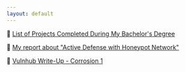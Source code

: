 ```yaml
---
layout: default
---
```

📁 [List of Projects Completed During My Bachelor's Degree](https://github.com/Chatodo/Projets-Licence/blob/main/README_EN.md)

🍯 [My report about "Active Defense with Honeypot Network"](https://chatodo.github.io/projects/projet.pdf)

🦀 [Vulnhub Write-Up - Corrosion 1](https://chatodo.github.io/projects/writeups/corrosion1_write-up.pdf)